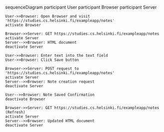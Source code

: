 sequenceDiagram
    participant User
    participant Browser
    participant Server

    User->>Browser: Open Browser and visit 'https://studies.cs.helsinki.fi/exampleapp/notes'
    activate Browser

    Browser->>Server: GET https://studies.cs.helsinki.fi/exampleapp/notes
    activate Server
    Server-->>Browser: HTML document
    deactivate Server

    User->>Browser: Enter text into the text field
    User->>Browser: Click Save button

    Browser->>Server: POST request to 'https://studies.cs.helsinki.fi/exampleapp/notes'
    activate Server
    Server-->>Browser: Note creation request
    deactivate Server

    User-->>Browser: Note Saved Confirmation
    deactivate Browser

    Browser->>Server: GET https://studies.cs.helsinki.fi/exampleapp/notes (Refresh)
    activate Server
    Server-->>Browser: Updated HTML document
    deactivate Server
